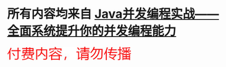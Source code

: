 # 所有内容均来自 [Java并发编程实战——全面系统提升你的并发编程能力](https://time.geekbang.org/column/intro/159)

![warning](../warning.jpg)
